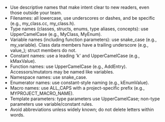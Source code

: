 - Use descriptive names that make intent clear to new readers, even those outside your team.
- Filenames: all lowercase, use underscores or dashes, and be specific (e.g., my_class.cc, my_class.h).
- Type names (classes, structs, enums, type aliases, concepts): use UpperCamelCase (e.g., MyClass, MyEnum).
- Variable names (including function parameters): use snake_case (e.g., my_variable). Class data members have a trailing underscore (e.g., value_); struct members do not.
- Constant names: use a leading 'k' and UpperCamelCase (e.g., kMaxValue).
- Function names: use UpperCamelCase (e.g., AddEntry). Accessors/mutators may be named like variables.
- Namespace names: use snake_case.
- Enumerator names: use constant-style naming (e.g., kEnumValue).
- Macro names: use ALL_CAPS with a project-specific prefix (e.g., MYPROJECT_MACRO_NAME).
- Template parameters: type parameters use UpperCamelCase; non-type parameters use variable/constant rules.
- Avoid abbreviations unless widely known; do not delete letters within words.
